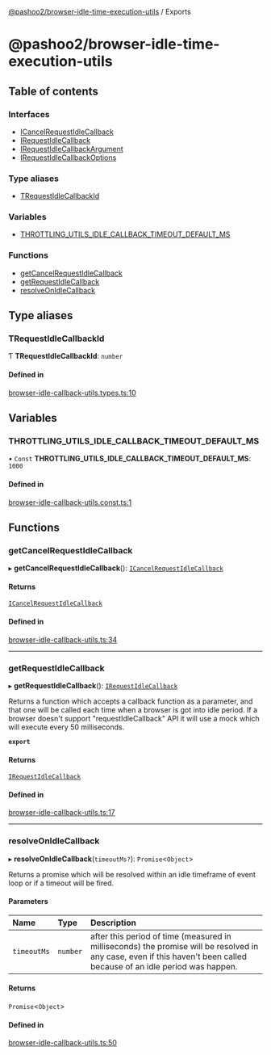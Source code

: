 [@pashoo2/browser-idle-time-execution-utils](README.md) / Exports

# @pashoo2/browser-idle-time-execution-utils

## Table of contents

### Interfaces

- [ICancelRequestIdleCallback](interfaces/icancelrequestidlecallback.md)
- [IRequestIdleCallback](interfaces/irequestidlecallback.md)
- [IRequestIdleCallbackArgument](interfaces/irequestidlecallbackargument.md)
- [IRequestIdleCallbackOptions](interfaces/irequestidlecallbackoptions.md)

### Type aliases

- [TRequestIdleCallbackId](modules.md#trequestidlecallbackid)

### Variables

- [THROTTLING\_UTILS\_IDLE\_CALLBACK\_TIMEOUT\_DEFAULT\_MS](modules.md#throttling_utils_idle_callback_timeout_default_ms)

### Functions

- [getCancelRequestIdleCallback](modules.md#getcancelrequestidlecallback)
- [getRequestIdleCallback](modules.md#getrequestidlecallback)
- [resolveOnIdleCallback](modules.md#resolveonidlecallback)

## Type aliases

### TRequestIdleCallbackId

Ƭ **TRequestIdleCallbackId**: `number`

#### Defined in

[browser-idle-callback-utils.types.ts:10](https://github.com/pashoo2/browser-idle-time-execution-utils/blob/5a433da/src/browser-idle-callback-utils.types.ts#L10)

## Variables

### THROTTLING\_UTILS\_IDLE\_CALLBACK\_TIMEOUT\_DEFAULT\_MS

• `Const` **THROTTLING\_UTILS\_IDLE\_CALLBACK\_TIMEOUT\_DEFAULT\_MS**: ``1000``

#### Defined in

[browser-idle-callback-utils.const.ts:1](https://github.com/pashoo2/browser-idle-time-execution-utils/blob/5a433da/src/browser-idle-callback-utils.const.ts#L1)

## Functions

### getCancelRequestIdleCallback

▸ **getCancelRequestIdleCallback**(): [`ICancelRequestIdleCallback`](interfaces/icancelrequestidlecallback.md)

#### Returns

[`ICancelRequestIdleCallback`](interfaces/icancelrequestidlecallback.md)

#### Defined in

[browser-idle-callback-utils.ts:34](https://github.com/pashoo2/browser-idle-time-execution-utils/blob/5a433da/src/browser-idle-callback-utils.ts#L34)

___

### getRequestIdleCallback

▸ **getRequestIdleCallback**(): [`IRequestIdleCallback`](interfaces/irequestidlecallback.md)

Returns a function which accepts a callback function as a parameter,
and that one will be called each time when a browser is got into idle period.
If a browser doesn't support "requestIdleCallback" API it will use a mock
which will execute every 50 milliseconds.

**`export`**

#### Returns

[`IRequestIdleCallback`](interfaces/irequestidlecallback.md)

#### Defined in

[browser-idle-callback-utils.ts:17](https://github.com/pashoo2/browser-idle-time-execution-utils/blob/5a433da/src/browser-idle-callback-utils.ts#L17)

___

### resolveOnIdleCallback

▸ **resolveOnIdleCallback**(`timeoutMs?`): `Promise`<`Object`\>

Returns a promise which will be resolved within an idle timeframe of event loop or if a timeout will be fired.

#### Parameters

| Name | Type | Description |
| :------ | :------ | :------ |
| `timeoutMs` | `number` | after this period of time (measured in milliseconds) the promise will be resolved in any case, even if this haven't been called because of an idle period was happen. |

#### Returns

`Promise`<`Object`\>

#### Defined in

[browser-idle-callback-utils.ts:50](https://github.com/pashoo2/browser-idle-time-execution-utils/blob/5a433da/src/browser-idle-callback-utils.ts#L50)

